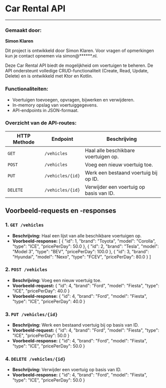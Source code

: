 # Car Rental API
---
### Gemaakt door:
**Simon Klaren**

Dit project is ontwikkeld door Simon Klaren. Voor vragen of opmerkingen kun je contact opnemen via simon@******.nl.

Deze Car Rental API biedt de mogelijkheid om voertuigen te beheren. De API ondersteunt volledige CRUD-functionaliteit (Create, Read, Update, Delete) en is ontwikkeld met Ktor en Kotlin.

### Functionaliteiten:
- Voertuigen toevoegen, opvragen, bijwerken en verwijderen.
- In-memory opslag van voertuiggegevens.
- API-endpoints in JSON-formaat.

### Overzicht van de API-routes:

| HTTP Methode | Endpoint         | Beschrijving                           |
|--------------|------------------|---------------------------------------|
| `GET`        | `/vehicles`       | Haal alle beschikbare voertuigen op.   |
| `POST`       | `/vehicles`       | Voeg een nieuw voertuig toe.           |
| `PUT`        | `/vehicles/{id}`  | Werk een bestaand voertuig bij op ID.  |
| `DELETE`     | `/vehicles/{id}`  | Verwijder een voertuig op basis van ID.|

## Voorbeeld-requests en -responses

### 1. `GET /vehicles`
- **Beschrijving:** Haal een lijst van alle beschikbare voertuigen op.
- **Voorbeeld-response:**
  [
  {
  "id": 1,
  "brand": "Toyota",
  "model": "Corolla",
  "type": "ICE",
  "pricePerDay": 50.0
  },
  {
  "id": 2,
  "brand": "Tesla",
  "model": "Model 3",
  "type": "BEV",
  "pricePerDay": 100.0
  },
  {
  "id": 3,
  "brand": "Hyundai",
  "model": "Nexo",
  "type": "FCEV",
  "pricePerDay": 80.0
  }
  ]

### 2. `POST /vehicles`
- **Beschrijving:** Voeg een nieuw voertuig toe.
- **Voorbeeld-request:**
  {
  "id": 4,
  "brand": "Ford",
  "model": "Fiesta",
  "type": "ICE",
  "pricePerDay": 40.0
  }
- **Voorbeeld-response:**
  {
  "id": 4,
  "brand": "Ford",
  "model": "Fiesta",
  "type": "ICE",
  "pricePerDay": 40.0
  }

### 3. `PUT /vehicles/{id}`
- **Beschrijving:** Werk een bestaand voertuig bij op basis van ID.
- **Voorbeeld-request:**
  {
  "id": 4,
  "brand": "Ford",
  "model": "Fiesta",
  "type": "ICE",
  "pricePerDay": 50.0
  }
- **Voorbeeld-response:**
  {
  "id": 4,
  "brand": "Ford",
  "model": "Fiesta",
  "type": "ICE",
  "pricePerDay": 50.0
  }

### 4. `DELETE /vehicles/{id}`
- **Beschrijving:** Verwijder een voertuig op basis van ID.
- **Voorbeeld-response:**
  {
  "id": 4,
  "brand": "Ford",
  "model": "Fiesta",
  "type": "ICE",
  "pricePerDay": 50.0
  }